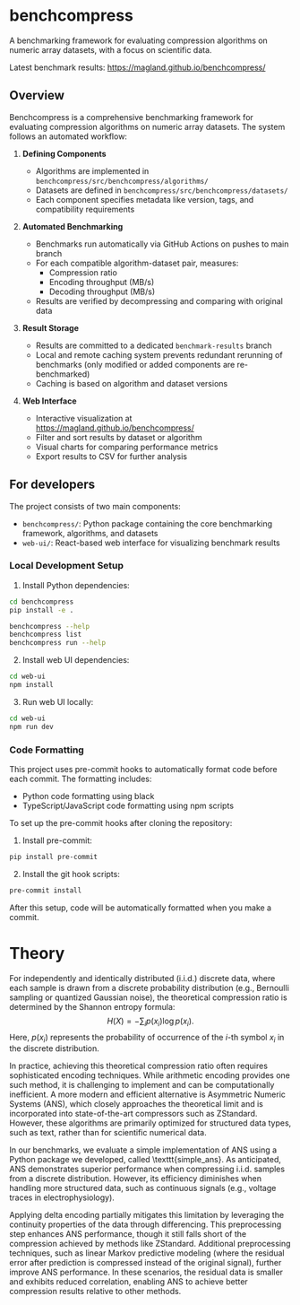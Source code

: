 # benchcompress

A benchmarking framework for evaluating compression algorithms on numeric array datasets, with a focus on scientific data.

Latest benchmark results: https://magland.github.io/benchcompress/

## Overview

Benchcompress is a comprehensive benchmarking framework for evaluating compression algorithms on numeric array datasets. The system follows an automated workflow:

1. **Defining Components**
   - Algorithms are implemented in `benchcompress/src/benchcompress/algorithms/`
   - Datasets are defined in `benchcompress/src/benchcompress/datasets/`
   - Each component specifies metadata like version, tags, and compatibility requirements

2. **Automated Benchmarking**
   - Benchmarks run automatically via GitHub Actions on pushes to main branch
   - For each compatible algorithm-dataset pair, measures:
     - Compression ratio
     - Encoding throughput (MB/s)
     - Decoding throughput (MB/s)
   - Results are verified by decompressing and comparing with original data

3. **Result Storage**
   - Results are committed to a dedicated `benchmark-results` branch
   - Local and remote caching system prevents redundant rerunning of benchmarks (only modified or added components are re-benchmarked)
   - Caching is based on algorithm and dataset versions

4. **Web Interface**
   - Interactive visualization at https://magland.github.io/benchcompress/
   - Filter and sort results by dataset or algorithm
   - Visual charts for comparing performance metrics
   - Export results to CSV for further analysis

## For developers

The project consists of two main components:

- `benchcompress/`: Python package containing the core benchmarking framework, algorithms, and datasets
- `web-ui/`: React-based web interface for visualizing benchmark results

### Local Development Setup

1. Install Python dependencies:
```bash
cd benchcompress
pip install -e .

benchcompress --help
benchcompress list
benchcompress run --help
```

2. Install web UI dependencies:
```bash
cd web-ui
npm install
```

3. Run web UI locally:
```bash
cd web-ui
npm run dev
```

### Code Formatting

This project uses pre-commit hooks to automatically format code before each commit. The formatting includes:
- Python code formatting using black
- TypeScript/JavaScript code formatting using npm scripts

To set up the pre-commit hooks after cloning the repository:

1. Install pre-commit:
```bash
pip install pre-commit
```

2. Install the git hook scripts:
```bash
pre-commit install
```

After this setup, code will be automatically formatted when you make a commit.

# Theory

For independently and identically distributed (i.i.d.) discrete data, where each sample is drawn from a discrete probability distribution (e.g., Bernoulli sampling or quantized Gaussian noise), the theoretical compression ratio is determined by the Shannon entropy formula:
$$
H(X) = -\sum_{i} p(x_i) \log p(x_i).
$$
Here, $p(x_i)$ represents the probability of occurrence of the $i$-th symbol $x_i$ in the discrete distribution.

In practice, achieving this theoretical compression ratio often requires sophisticated encoding techniques. While arithmetic encoding provides one such method, it is challenging to implement and can be computationally inefficient. A more modern and efficient alternative is Asymmetric Numeric Systems (ANS), which closely approaches the theoretical limit and is incorporated into state-of-the-art compressors such as ZStandard. However, these algorithms are primarily optimized for structured data types, such as text, rather than for scientific numerical data.

In our benchmarks, we evaluate a simple implementation of ANS using a Python package we developed, called \texttt{simple\_ans}. As anticipated, ANS demonstrates superior performance when compressing i.i.d. samples from a discrete distribution. However, its efficiency diminishes when handling more structured data, such as continuous signals (e.g., voltage traces in electrophysiology).

Applying delta encoding partially mitigates this limitation by leveraging the continuity properties of the data through differencing. This preprocessing step enhances ANS performance, though it still falls short of the compression achieved by methods like ZStandard. Additional preprocessing techniques, such as linear Markov predictive modeling (where the residual error after prediction is compressed instead of the original signal), further improve ANS performance. In these scenarios, the residual data is smaller and exhibits reduced correlation, enabling ANS to achieve better compression results relative to other methods.
